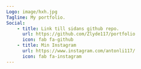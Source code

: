 ```yaml
---
Logo: image/hxh.jpg
Tagline: My portfolio.
Social:
    - title: Link till sidans github repo.
      url: https://github.com/Zlyde117/portfolio
      icon: fab fa-github
    - title: Min Instagram
      url: https://www.instagram.com/antonli117/
      icon: fab fa-instagram
---
```

